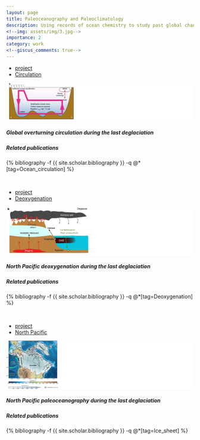 ```yaml
---
layout: page
title: Paleoceanography and Paleoclimatology
description: Using records of ocean chemistry to study past global changes
<!--img: assets/img/3.jpg-->
importance: 2
category: work
<!--giscus_comments: true-->
---
```


<div class="card">
    <div class="card-header">
        <ul class="nav nav-tabs card-header-tabs" id="myTab">
            <li class="nav-item">
                <a href="#project1" class="nav-link active" data-toggle="tab">project</a>
            </li>
            <li class="nav-item">
                <a href="#Circulation" class="nav-link" data-toggle="tab">Circulation</a>
            </li>
        </ul>
    </div>
      <img class="card-img-top img-fluid" src="/assets/img/circulation_project.png" alt="Card image cap">
    <div class="card-body">
        <div class="tab-content">
            <div class="tab-pane fade show active" id="project1">
                <h5 class="card-title">Global overturning circulation during the last deglaciation</h5>
                <p class="card-text">
                </p>
            </div>
            <div class="tab-pane fade" id="Circulation">
                <h5 class="card-title">Related publications</h5>
                <p class="card-text">
                    <div class="publications">
                        {% bibliography -f {{ site.scholar.bibliography }} -q @*[tag=Ocean_circulation] %}
                    </div>
                </p>
            </div>
        </div>
    </div>
</div>

<br>


<div class="card">
    <div class="card-header">
        <ul class="nav nav-tabs card-header-tabs" id="myTab">
            <li class="nav-item">
                <a href="#project2" class="nav-link active" data-toggle="tab">project</a>
            </li>
            <li class="nav-item">
                <a href="#Deoxygenation" class="nav-link" data-toggle="tab">Deoxygenation</a>
            </li>
        </ul>
    </div>
      <img class="card-img-top img-fluid" src="/assets/img/deoxygenation_project.jpg" alt="Card image cap">
    <div class="card-body">
        <div class="tab-content">
            <div class="tab-pane fade show active" id="project2">
                <h5 class="card-title">North Pacific deoxygenation during the last deglaciation</h5>
                <p class="card-text">
                </p>
            </div>
            <div class="tab-pane fade" id="Deoxygenation">
                <h5 class="card-title">Related publications</h5>
                <p class="card-text">
                    <div class="publications">
                        {% bibliography -f {{ site.scholar.bibliography }} -q @*[tag=Deoxygenation] %}
                    </div>
                </p>
            </div>
        </div>
    </div>
</div>

<br>


<div class="card">
    <div class="card-header">
        <ul class="nav nav-tabs card-header-tabs" id="myTab">
            <li class="nav-item">
                <a href="#project3" class="nav-link active" data-toggle="tab">project</a>
            </li>
            <li class="nav-item">
                <a href="#NP" class="nav-link" data-toggle="tab">North Pacific</a>
            </li>
        </ul>
    </div>
      <img class="card-img-top img-fluid" src="/assets/img/NP_project.jpeg" alt="Card image cap">
    <div class="card-body">
        <div class="tab-content">
            <div class="tab-pane fade show active" id="project3">
                <h5 class="card-title">North Pacific paleoceanography during the last deglaciation</h5>
                <p class="card-text">
                </p>
            </div>
            <div class="tab-pane fade" id="NP">
                <h5 class="card-title">Related publications</h5>
                <p class="card-text">
                    <div class="publications">
                        {% bibliography -f {{ site.scholar.bibliography }} -q @*[tag=Ice_sheet] %}
                    </div>
                </p>
            </div>
        </div>
    </div>
</div>

<br>
